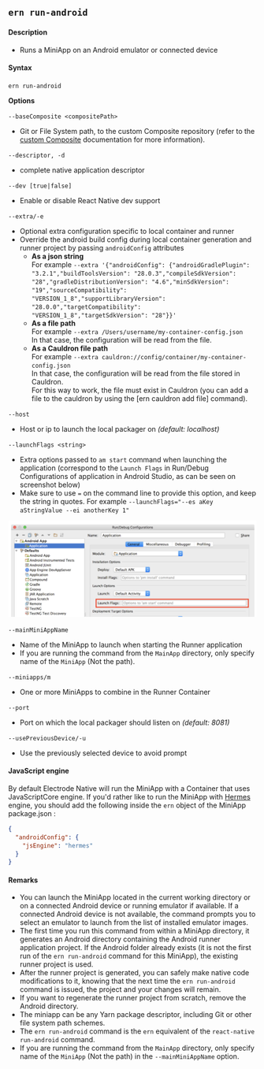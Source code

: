 ## `ern run-android`

#### Description

- Runs a MiniApp on an Android emulator or connected device

#### Syntax

`ern run-android`

**Options**

`--baseComposite <compositePath>`

- Git or File System path, to the custom Composite repository (refer to the [custom Composite] documentation for more information).

`--descriptor, -d`

- complete native application descriptor

`--dev [true|false]`

- Enable or disable React Native dev support

`--extra/-e`

- Optional extra configuration specific to local container and runner
- Override the android build config during local container generation and runner project by passing `androidConfig` attributes
  - **As a json string**  
    For example `--extra '{"androidConfig": {"androidGradlePlugin": "3.2.1","buildToolsVersion": "28.0.3","compileSdkVersion": "28","gradleDistributionVersion": "4.6","minSdkVersion": "19","sourceCompatibility": "VERSION_1_8","supportLibraryVersion": "28.0.0","targetCompatibility": "VERSION_1_8","targetSdkVersion": "28"}}'`
  - **As a file path**  
    For example `--extra /Users/username/my-container-config.json`  
    In that case, the configuration will be read from the file.
  - **As a Cauldron file path**  
    For example `--extra cauldron://config/container/my-container-config.json`  
    In that case, the configuration will be read from the file stored in Cauldron.  
    For this way to work, the file must exist in Cauldron (you can add a file to the cauldron by using the [ern cauldron add file] command).

`--host`

- Host or ip to launch the local packager on _(default: localhost)_

`--launchFlags <string>`

- Extra options passed to `am start` command when launching the application (correspond to the `Launch Flags` in Run/Debug Configurations of application in Android Studio, as can be seen on screenshot below)
- Make sure to use `=` on the command line to provide this option, and keep the string in quotes. For example `--launchFlags="--es aKey aStringValue --ei anotherKey 1"`

![Android Studio Run Config](../images/android-studio-run-config.png)

`--mainMiniAppName`

- Name of the MiniApp to launch when starting the Runner application
- If you are running the command from the `MainApp` directory, only specify name of the `MiniApp` (Not the path).

`--miniapps/m`

- One or more MiniApps to combine in the Runner Container

`--port`

- Port on which the local packager should listen on _(default: 8081)_

`--usePreviousDevice/-u`

- Use the previously selected device to avoid prompt

#### JavaScript engine

By default Electrode Native will run the MiniApp with a Container that uses JavaScriptCore engine. If you'd rather like to run the MiniApp with [Hermes](https://hermesengine.dev) engine, you should add the following inside the `ern` object of the MiniApp package.json :

```json
{
  "androidConfig": {
    "jsEngine": "hermes"
  }
}
```

#### Remarks

- You can launch the MiniApp located in the current working directory or on a connected Android device or running emulator if available. If a connected Android device is not available, the command prompts you to select an emulator to launch from the list of installed emulator images.
- The first time you run this command from within a MiniApp directory, it generates an Android directory containing the Android runner application project. If the Android folder already exists (it is not the first run of the `ern run-android` command for this MiniApp), the existing runner project is used.
- After the runner project is generated, you can safely make native code modifications to it, knowing that the next time the `ern run-android` command is issued, the project and your changes will remain.
- If you want to regenerate the runner project from scratch, remove the Android directory.
- The miniapp can be any Yarn package descriptor, including Git or other file system path schemes.
- The `ern run-android` command is the `ern` equivalent of the `react-native run-android` command.
- If you are running the command from the `MainApp` directory, only specify name of the `MiniApp` (Not the path) in the `--mainMiniAppName` option.

[custom composite]: ./platform-parts/composite/index.md
